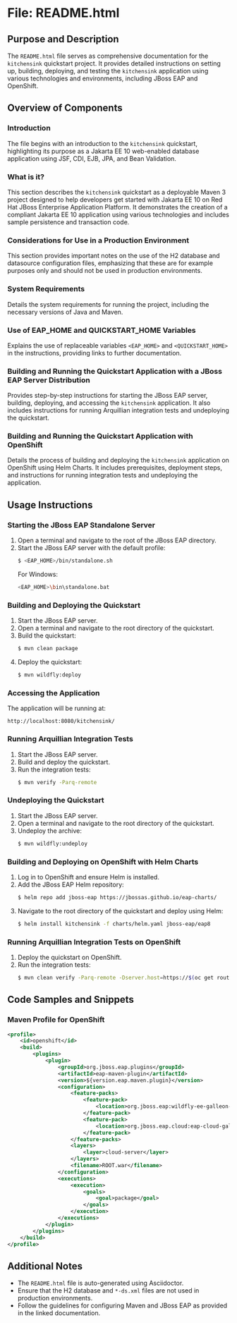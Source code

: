 
# File: README.html

## Purpose and Description
The `README.html` file serves as comprehensive documentation for the `kitchensink` quickstart project. It provides detailed instructions on setting up, building, deploying, and testing the `kitchensink` application using various technologies and environments, including JBoss EAP and OpenShift.

## Overview of Components

### Introduction
The file begins with an introduction to the `kitchensink` quickstart, highlighting its purpose as a Jakarta EE 10 web-enabled database application using JSF, CDI, EJB, JPA, and Bean Validation.

### What is it?
This section describes the `kitchensink` quickstart as a deployable Maven 3 project designed to help developers get started with Jakarta EE 10 on Red Hat JBoss Enterprise Application Platform. It demonstrates the creation of a compliant Jakarta EE 10 application using various technologies and includes sample persistence and transaction code.

### Considerations for Use in a Production Environment
This section provides important notes on the use of the H2 database and datasource configuration files, emphasizing that these are for example purposes only and should not be used in production environments.

### System Requirements
Details the system requirements for running the project, including the necessary versions of Java and Maven.

### Use of EAP_HOME and QUICKSTART_HOME Variables
Explains the use of replaceable variables `<EAP_HOME>` and `<QUICKSTART_HOME>` in the instructions, providing links to further documentation.

### Building and Running the Quickstart Application with a JBoss EAP Server Distribution
Provides step-by-step instructions for starting the JBoss EAP server, building, deploying, and accessing the `kitchensink` application. It also includes instructions for running Arquillian integration tests and undeploying the quickstart.

### Building and Running the Quickstart Application with OpenShift
Details the process of building and deploying the `kitchensink` application on OpenShift using Helm Charts. It includes prerequisites, deployment steps, and instructions for running integration tests and undeploying the application.

## Usage Instructions

### Starting the JBoss EAP Standalone Server
1. Open a terminal and navigate to the root of the JBoss EAP directory.
2. Start the JBoss EAP server with the default profile:
   ```bash
   $ <EAP_HOME>/bin/standalone.sh
   ```
   For Windows:
   ```bash
   <EAP_HOME>\bin\standalone.bat
   ```

### Building and Deploying the Quickstart
1. Start the JBoss EAP server.
2. Open a terminal and navigate to the root directory of the quickstart.
3. Build the quickstart:
   ```bash
   $ mvn clean package
   ```
4. Deploy the quickstart:
   ```bash
   $ mvn wildfly:deploy
   ```

### Accessing the Application
The application will be running at:
```plaintext
http://localhost:8080/kitchensink/
```

### Running Arquillian Integration Tests
1. Start the JBoss EAP server.
2. Build and deploy the quickstart.
3. Run the integration tests:
   ```bash
   $ mvn verify -Parq-remote
   ```

### Undeploying the Quickstart
1. Start the JBoss EAP server.
2. Open a terminal and navigate to the root directory of the quickstart.
3. Undeploy the archive:
   ```bash
   $ mvn wildfly:undeploy
   ```

### Building and Deploying on OpenShift with Helm Charts
1. Log in to OpenShift and ensure Helm is installed.
2. Add the JBoss EAP Helm repository:
   ```bash
   $ helm repo add jboss-eap https://jbossas.github.io/eap-charts/
   ```
3. Navigate to the root directory of the quickstart and deploy using Helm:
   ```bash
   $ helm install kitchensink -f charts/helm.yaml jboss-eap/eap8
   ```

### Running Arquillian Integration Tests on OpenShift
1. Deploy the quickstart on OpenShift.
2. Run the integration tests:
   ```bash
   $ mvn clean verify -Parq-remote -Dserver.host=https://$(oc get route kitchensink --template='{{ .spec.host }}')
   ```

## Code Samples and Snippets

### Maven Profile for OpenShift
```xml
<profile>
    <id>openshift</id>
    <build>
        <plugins>
            <plugin>
                <groupId>org.jboss.eap.plugins</groupId>
                <artifactId>eap-maven-plugin</artifactId>
                <version>${version.eap.maven.plugin}</version>
                <configuration>
                    <feature-packs>
                        <feature-pack>
                            <location>org.jboss.eap:wildfly-ee-galleon-pack</location>
                        </feature-pack>
                        <feature-pack>
                            <location>org.jboss.eap.cloud:eap-cloud-galleon-pack</location>
                        </feature-pack>
                    </feature-packs>
                    <layers>
                        <layer>cloud-server</layer>
                    </layers>
                    <filename>ROOT.war</filename>
                </configuration>
                <executions>
                    <execution>
                        <goals>
                            <goal>package</goal>
                        </goals>
                    </execution>
                </executions>
            </plugin>
        </plugins>
    </build>
</profile>
```

## Additional Notes
- The `README.html` file is auto-generated using Asciidoctor.
- Ensure that the H2 database and `*-ds.xml` files are not used in production environments.
- Follow the guidelines for configuring Maven and JBoss EAP as provided in the linked documentation.
